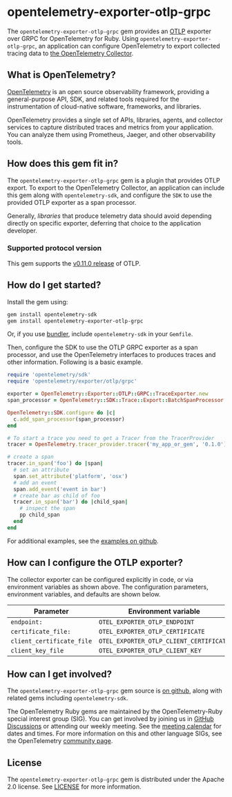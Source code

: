 # opentelemetry-exporter-otlp-grpc

The `opentelemetry-exporter-otlp-grpc` gem provides an [OTLP](https://github.com/open-telemetry/opentelemetry-proto) exporter over GRPC for OpenTelemetry for Ruby. Using `opentelemetry-exporter-otlp-grpc`, an application can configure OpenTelemetry to export collected tracing data to [the OpenTelemetry Collector][opentelemetry-collector-home].

## What is OpenTelemetry?

[OpenTelemetry][opentelemetry-home] is an open source observability framework, providing a general-purpose API, SDK, and related tools required for the instrumentation of cloud-native software, frameworks, and libraries.

OpenTelemetry provides a single set of APIs, libraries, agents, and collector services to capture distributed traces and metrics from your application. You can analyze them using Prometheus, Jaeger, and other observability tools.

## How does this gem fit in?

The `opentelemetry-exporter-otlp-grpc` gem is a plugin that provides OTLP export. To export to the OpenTelemetry Collector, an application can include this gem along with `opentelemetry-sdk`, and configure the `SDK` to use the provided OTLP exporter as a span processor.

Generally, *libraries* that produce telemetry data should avoid depending directly on specific exporter, deferring that choice to the application developer.

### Supported protocol version

This gem supports the [v0.11.0 release](https://github.com/open-telemetry/opentelemetry-proto/releases/tag/v0.11.0) of OTLP.

## How do I get started?

Install the gem using:

```sh
gem install opentelemetry-sdk
gem install opentelemetry-exporter-otlp-grpc
```

Or, if you use [bundler][bundler-home], include `opentelemetry-sdk` in your `Gemfile`.

Then, configure the SDK to use the OTLP GRPC exporter as a span processor, and use the OpenTelemetry interfaces to produces traces and other information. Following is a basic example.

```ruby
require 'opentelemetry/sdk'
require 'opentelemetry/exporter/otlp/grpc'

exporter = OpenTelemetry::Exporter::OTLP::GRPC::TraceExporter.new
span_processor = OpenTelemetry::SDK::Trace::Export::BatchSpanProcessor.new(exporter)

OpenTelemetry::SDK.configure do |c|
  c.add_span_processor(span_processor)
end

# To start a trace you need to get a Tracer from the TracerProvider
tracer = OpenTelemetry.tracer_provider.tracer('my_app_or_gem', '0.1.0')

# create a span
tracer.in_span('foo') do |span|
  # set an attribute
  span.set_attribute('platform', 'osx')
  # add an event
  span.add_event('event in bar')
  # create bar as child of foo
  tracer.in_span('bar') do |child_span|
    # inspect the span
    pp child_span
  end
end
```

For additional examples, see the [examples on github][examples-github].

## How can I configure the OTLP exporter?

The collector exporter can be configured explicitly in code, or via environment variables as shown above. The configuration parameters, environment variables, and defaults are shown below.

| Parameter                 | Environment variable                         | Default                             |
| ------------------------- | -------------------------------------------- | ----------------------------------- |
| `endpoint:`               | `OTEL_EXPORTER_OTLP_ENDPOINT`                | `"http://localhost:4318/v1/traces"` |
| `certificate_file:`       | `OTEL_EXPORTER_OTLP_CERTIFICATE`             |                                     |
| `client_certificate_file` | `OTEL_EXPORTER_OTLP_CLIENT_CERTIFICATE`      |                                     |
| `client_key_file`         | `OTEL_EXPORTER_OTLP_CLIENT_KEY`              |                                     |

## How can I get involved?

The `opentelemetry-exporter-otlp-grpc` gem source is [on github][repo-github], along with related gems including `opentelemetry-sdk`.

The OpenTelemetry Ruby gems are maintained by the OpenTelemetry-Ruby special interest group (SIG). You can get involved by joining us in [GitHub Discussions][discussions-url] or attending our weekly meeting. See the [meeting calendar][community-meetings] for dates and times. For more information on this and other language SIGs, see the OpenTelemetry [community page][ruby-sig].

## License

The `opentelemetry-exporter-otlp-grpc` gem is distributed under the Apache 2.0 license. See [LICENSE][license-github] for more information.

[opentelemetry-collector-home]: https://opentelemetry.io/docs/collector/about/
[opentelemetry-home]: https://opentelemetry.io
[bundler-home]: https://bundler.io
[repo-github]: https://github.com/open-telemetry/opentelemetry-ruby
[license-github]: https://github.com/open-telemetry/opentelemetry-ruby/blob/main/LICENSE
[examples-github]: https://github.com/open-telemetry/opentelemetry-ruby/tree/main/examples
[ruby-sig]: https://github.com/open-telemetry/community#ruby-sig
[community-meetings]: https://github.com/open-telemetry/community#community-meetings
[discussions-url]: https://github.com/open-telemetry/opentelemetry-ruby/discussions
